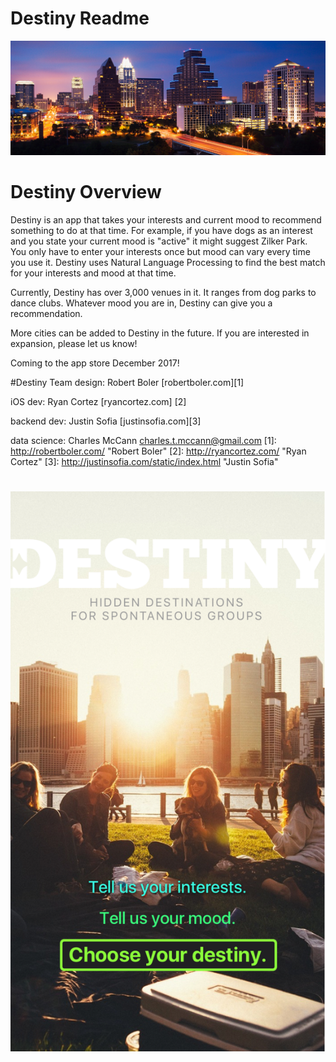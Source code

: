 ﻿# Destiny Readme

![alt text](images/tx-austin-skyline-feature.jpg?raw=true)

# Destiny Overview

Destiny is an app that takes your interests and current mood to recommend something to do at that time. For example, if you have
dogs as an interest and you state your current mood is "active" it might suggest Zilker Park. You only have to enter your 
interests once but mood can vary every time you use it. Destiny uses Natural Language Processing to find the best match for your interests and mood at that time.

Currently, Destiny has over 3,000 venues in it. It ranges from dog parks to dance clubs. Whatever mood you are in, Destiny can give you a recommendation.

More cities can be added to Destiny in the future. If you are interested in expansion, please let us know!

Coming to the app store December 2017!

#Destiny Team
design: Robert Boler [robertboler.com][1]

iOS dev: Ryan Cortez [ryancortez.com] [2]      

backend dev: Justin Sofia [justinsofia.com][3]

data science: Charles McCann charles.t.mccann@gmail.com
[1]: http://robertboler.com/ "Robert Boler"
[2]: http://ryancortez.com/ "Ryan Cortez"
[3]: http://justinsofia.com/static/index.html "Justin Sofia"
#
![alt text](images/destiny.jpg?raw=true)
